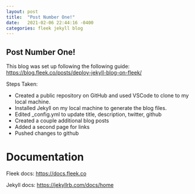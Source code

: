 ```yaml
---
layout: post
title:  "Post Number One!"
date:   2021-02-06 22:44:16 -0400
categories: fleek jekyll blog
---
```


## Post Number One!

This blog was set up following the following guide: <https://blog.fleek.co/posts/deploy-jekyll-blog-on-fleek/>

Steps Taken:
* Created a public repository on GitHub and used VSCode to clone to my local machine.
* Installed Jekyll on my local machine to generate the blog files.
* Edited _config.yml to update title, description, twitter, github
* Created a couple additional blog posts
* Added a second page for links
* Pushed changes to github

# Documentation

Fleek docs:  <https://docs.fleek.co>

Jekyll docs: <https://jekyllrb.com/docs/home>
